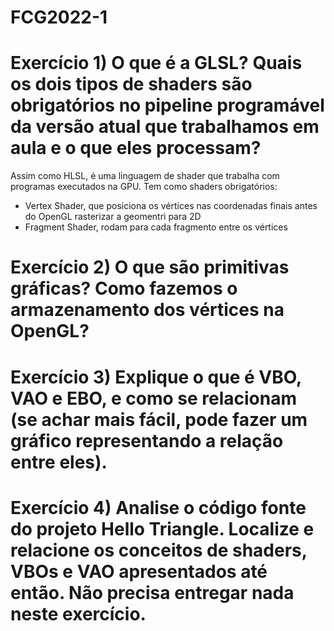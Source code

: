 # FCG2022-1

# Exercício 1) O que é a GLSL? Quais os dois tipos de shaders são obrigatórios no pipeline programável da versão atual que trabalhamos em aula e o que eles processam?

Assim como HLSL, é uma linguagem de shader que trabalha com programas executados na GPU. Tem como shaders obrigatórios:
- Vertex Shader, que posiciona os vértices nas coordenadas finais antes do OpenGL rasterizar a geomentri para 2D
- Fragment Shader, rodam para cada fragmento entre os vértices

# Exercício 2) O que são primitivas gráficas? Como fazemos o armazenamento dos vértices na OpenGL?

# Exercício 3) Explique o que é VBO, VAO e EBO, e como se relacionam (se achar mais fácil, pode fazer um gráfico representando a relação entre eles). 

# Exercício 4) Analise o código fonte do projeto Hello Triangle. Localize e relacione os conceitos de shaders, VBOs e VAO apresentados até então. Não precisa entregar nada neste exercício. 

